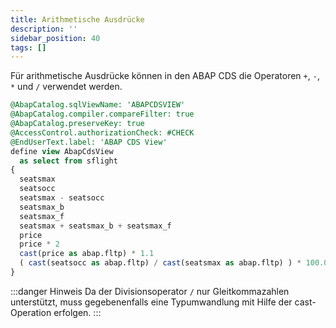 ```yaml
---
title: Arithmetische Ausdrücke
description: ''
sidebar_position: 40
tags: []
---
```


Für arithmetische Ausdrücke können in den ABAP CDS die Operatoren `+`, `-`, `*` und `/` verwendet werden.

```sql
@AbapCatalog.sqlViewName: 'ABAPCDSVIEW'
@AbapCatalog.compiler.compareFilter: true
@AbapCatalog.preserveKey: true
@AccessControl.authorizationCheck: #CHECK
@EndUserText.label: 'ABAP CDS View'
define view AbapCdsView
  as select from sflight
{
  seatsmax                                                              as MaxSeatsEconomy,
  seatsocc                                                              as OccupiedSeatsEconomy,
  seatsmax - seatsocc                                                   as FreeSeatsEconomy,
  seatsmax_b                                                            as MaxSeatsBusiness,
  seatsmax_f                                                            as MaxSeatsFirst,
  seatsmax + seatsmax_b + seatsmax_f                                    as MaxSeatsTotal,
  price                                                                 as OldPrice,
  price * 2                                                             as DoublePrice,
  cast(price as abap.fltp) * 1.1                                        as NewPrice,
  ( cast(seatsocc as abap.fltp) / cast(seatsmax as abap.fltp) ) * 100.0 as OccupancyRate,
}
```

:::danger Hinweis
Da der Divisionsoperator `/` nur Gleitkommazahlen unterstützt, muss gegebenenfalls eine Typumwandlung mit Hilfe der cast-Operation erfolgen.
:::
